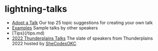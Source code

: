 # lightning-talks
- [Adopt a Talk](/adopt-a-talk.md) Our top 25 topic suggestions for creating your own talk
- [Examples](/examples.md) Sample talks by other speakers
- [Tips}(/tips.md)
- [2022 Thunderplains Talks](/2022-thunderplains.md) The slate of speakers from Thunderplains 2022 hosted by [SheCodesOKC](https://shecodesokc.org/)
